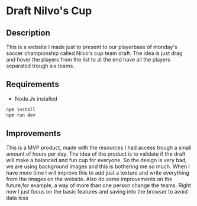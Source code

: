 # Draft Nilvo's Cup

## Description

This is a website I made just to present to our playerbase of monday's soccer championship called Nilvo's cup team draft. The idea is just drag and hover the players from the list to at the end have all the players separated trough six teams.

## Requirements

-  Node.Js installed

```bash
npm install
npm run dev
```

## Improvements

This is a MVP product, made with the resources I had access trough a small amount of hours per day. The idea of the product is to validate if the draft will make a balanced and fun cup for everyone. So the design is very bad, we are using background images and this is bothering me so much. When I have more time I will improve this to add just a texture and write everything from the images on the website. Also do some improvements on the future,for example, a way of more than one person change the teams. Right now I just focus on the basic features and saving into the browser to avoid data loss
